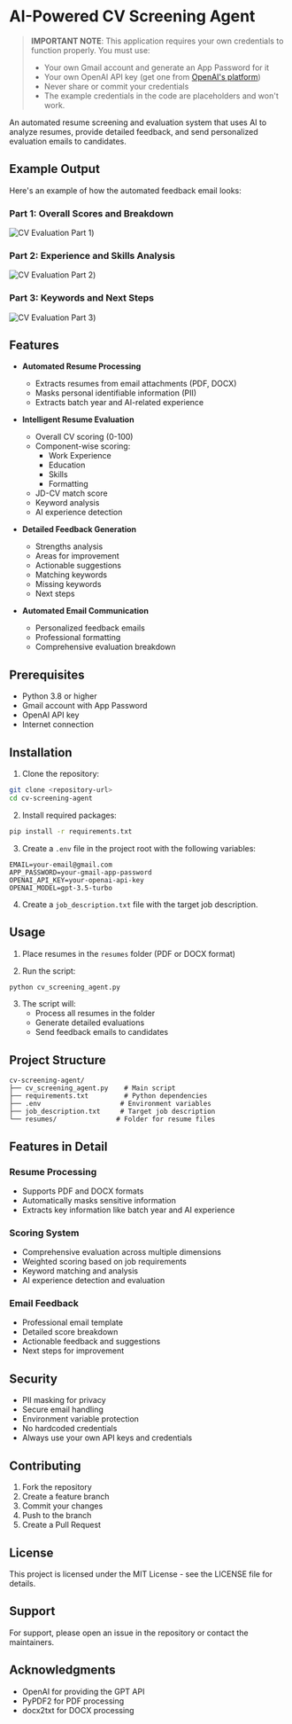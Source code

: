 # AI-Powered CV Screening Agent

> **IMPORTANT NOTE**: This application requires your own credentials to function properly. You must use:
> - Your own Gmail account and generate an App Password for it
> - Your own OpenAI API key (get one from [OpenAI's platform](https://platform.openai.com/))
> - Never share or commit your credentials
> - The example credentials in the code are placeholders and won't work. 

An automated resume screening and evaluation system that uses AI to analyze resumes, provide detailed feedback, and send personalized evaluation emails to candidates.

## Example Output

Here's an example of how the automated feedback email looks:

### Part 1: Overall Scores and Breakdown
![CV Evaluation Part 1](https://github.com/KarimaMinal/ElintAI_assignment/blob/main/screenshots/Screenshot%202025-04-17%20000304.png))

### Part 2: Experience and Skills Analysis
![CV Evaluation Part 2](https://github.com/KarimaMinal/ElintAI_assignment/blob/main/screenshots/Screenshot%202025-04-17%20000335.png))

### Part 3: Keywords and Next Steps
![CV Evaluation Part 3](https://github.com/KarimaMinal/ElintAI_assignment/blob/main/screenshots/Screenshot%202025-04-17%20000403.png))


## Features

- **Automated Resume Processing**
  - Extracts resumes from email attachments (PDF, DOCX)
  - Masks personal identifiable information (PII)
  - Extracts batch year and AI-related experience

- **Intelligent Resume Evaluation**
  - Overall CV scoring (0-100)
  - Component-wise scoring:
    - Work Experience
    - Education
    - Skills
    - Formatting
  - JD-CV match score
  - Keyword analysis
  - AI experience detection

- **Detailed Feedback Generation**
  - Strengths analysis
  - Areas for improvement
  - Actionable suggestions
  - Matching keywords
  - Missing keywords
  - Next steps

- **Automated Email Communication**
  - Personalized feedback emails
  - Professional formatting
  - Comprehensive evaluation breakdown

## Prerequisites

- Python 3.8 or higher
- Gmail account with App Password
- OpenAI API key
- Internet connection

## Installation

1. Clone the repository:
```bash
git clone <repository-url>
cd cv-screening-agent
```

2. Install required packages:
```bash
pip install -r requirements.txt
```

3. Create a `.env` file in the project root with the following variables:
```env
EMAIL=your-email@gmail.com
APP_PASSWORD=your-gmail-app-password
OPENAI_API_KEY=your-openai-api-key
OPENAI_MODEL=gpt-3.5-turbo
```

4. Create a `job_description.txt` file with the target job description.

## Usage

1. Place resumes in the `resumes` folder (PDF or DOCX format)

2. Run the script:
```bash
python cv_screening_agent.py
```

3. The script will:
   - Process all resumes in the folder
   - Generate detailed evaluations
   - Send feedback emails to candidates

## Project Structure

```
cv-screening-agent/
├── cv_screening_agent.py    # Main script
├── requirements.txt         # Python dependencies
├── .env                    # Environment variables
├── job_description.txt     # Target job description
└── resumes/               # Folder for resume files
```

## Features in Detail

### Resume Processing
- Supports PDF and DOCX formats
- Automatically masks sensitive information
- Extracts key information like batch year and AI experience

### Scoring System
- Comprehensive evaluation across multiple dimensions
- Weighted scoring based on job requirements
- Keyword matching and analysis
- AI experience detection and evaluation

### Email Feedback
- Professional email template
- Detailed score breakdown
- Actionable feedback and suggestions
- Next steps for improvement

## Security

- PII masking for privacy
- Secure email handling
- Environment variable protection
- No hardcoded credentials
- Always use your own API keys and credentials

## Contributing

1. Fork the repository
2. Create a feature branch
3. Commit your changes
4. Push to the branch
5. Create a Pull Request

## License

This project is licensed under the MIT License - see the LICENSE file for details.

## Support

For support, please open an issue in the repository or contact the maintainers.

## Acknowledgments

- OpenAI for providing the GPT API
- PyPDF2 for PDF processing
- docx2txt for DOCX processing 

###
